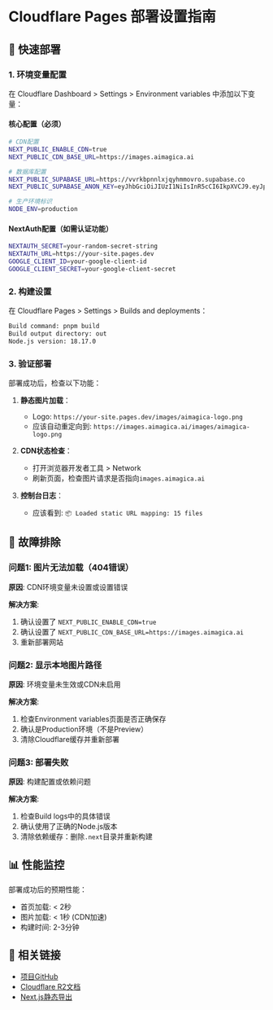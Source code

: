 # Cloudflare Pages 部署设置指南

## 🚀 快速部署

### 1. 环境变量配置

在 Cloudflare Dashboard > Settings > Environment variables 中添加以下变量：

#### 核心配置（必须）
```bash
# CDN配置
NEXT_PUBLIC_ENABLE_CDN=true
NEXT_PUBLIC_CDN_BASE_URL=https://images.aimagica.ai

# 数据库配置
NEXT_PUBLIC_SUPABASE_URL=https://vvrkbpnnlxjqyhmmovro.supabase.co
NEXT_PUBLIC_SUPABASE_ANON_KEY=eyJhbGciOiJIUzI1NiIsInR5cCI6IkpXVCJ9.eyJpc3MiOiJzdXBhYmFzZSIsInJlZiI6InZ2cmticG5ubHhqcXlobW1vdnJvIiwicm9sZSI6ImFub24iLCJpYXQiOjE3MzQ2MTAzMzQsImV4cCI6MjA1MDE4NjMzNH0.OPgJGMi2mQRnUxL-KJ3TdWNDKRzYVYZVMZJlAfOJAkw

# 生产环境标识
NODE_ENV=production
```

#### NextAuth配置（如需认证功能）
```bash
NEXTAUTH_SECRET=your-random-secret-string
NEXTAUTH_URL=https://your-site.pages.dev
GOOGLE_CLIENT_ID=your-google-client-id
GOOGLE_CLIENT_SECRET=your-google-client-secret
```

### 2. 构建设置

在 Cloudflare Pages > Settings > Builds and deployments：

```bash
Build command: pnpm build
Build output directory: out
Node.js version: 18.17.0
```

### 3. 验证部署

部署成功后，检查以下功能：

1. **静态图片加载**：
   - Logo: `https://your-site.pages.dev/images/aimagica-logo.png`
   - 应该自动重定向到: `https://images.aimagica.ai/images/aimagica-logo.png`

2. **CDN状态检查**：
   - 打开浏览器开发者工具 > Network
   - 刷新页面，检查图片请求是否指向`images.aimagica.ai`

3. **控制台日志**：
   - 应该看到: `📦 Loaded static URL mapping: 15 files`

## 🔧 故障排除

### 问题1: 图片无法加载（404错误）

**原因**: CDN环境变量未设置或设置错误

**解决方案**:
1. 确认设置了 `NEXT_PUBLIC_ENABLE_CDN=true`
2. 确认设置了 `NEXT_PUBLIC_CDN_BASE_URL=https://images.aimagica.ai`
3. 重新部署网站

### 问题2: 显示本地图片路径

**原因**: 环境变量未生效或CDN未启用

**解决方案**:
1. 检查Environment variables页面是否正确保存
2. 确认是Production环境（不是Preview）
3. 清除Cloudflare缓存并重新部署

### 问题3: 部署失败

**原因**: 构建配置或依赖问题

**解决方案**:
1. 检查Build logs中的具体错误
2. 确认使用了正确的Node.js版本
3. 清除依赖缓存：删除`.next`目录并重新构建

## 📊 性能监控

部署成功后的预期性能：
- 首页加载: < 2秒
- 图片加载: < 1秒 (CDN加速)
- 构建时间: 2-3分钟

## 🔗 相关链接

- [项目GitHub](https://github.com/asce0110/aimagica)
- [Cloudflare R2文档](https://developers.cloudflare.com/r2/)
- [Next.js静态导出](https://nextjs.org/docs/app/building-your-application/deploying/static-exports) 